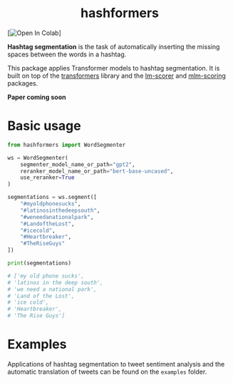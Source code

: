 <h1 align="center">
  <b>hashformers</b>
</h1>

[![Open In Colab](https://colab.research.google.com/github/ruanchaves/hashformers/blob/master/hashformers.ipynb)]

**Hashtag segmentation** is the task of automatically inserting the missing spaces between the words in a hashtag. 

This package applies Transformer models to hashtag segmentation. It is built on top of the [transformers](https://github.com/huggingface/transformers) library and the [lm-scorer](https://github.com/simonepri/lm-scorer) and [mlm-scoring](https://github.com/awslabs/mlm-scoring) packages.

**Paper coming soon**

# Basic usage

```python
from hashformers import WordSegmenter

ws = WordSegmenter(
    segmenter_model_name_or_path="gpt2",
    reranker_model_name_or_path="bert-base-uncased",
    use_reranker=True
)

segmentations = ws.segment([
    "#myoldphonesucks",
    "#latinosinthedeepsouth",
    "#weneedanationalpark",
    "#LandoftheLost",
    "#icecold",
    "#Heartbreaker",
    "#TheRiseGuys"
])

print(segmentations)

# ['my old phone sucks',
# 'latinos in the deep south',
# 'we need a national park',
# 'Land of the Lost',
# 'ice cold',
# 'Heartbreaker',
# 'The Rise Guys']
```

# Examples

Applications of hashtag segmentation to tweet sentiment analysis and the automatic translation of tweets can be found on the `examples` folder.

<!--- # Citation ---> 

<!--- You can cite [this paper](#PAPER_URL#) when referring to the hashformers library: ---> 

<!--- ```
@misc{rodrigues2022segmentation,
      title={dolorem ipsum quia dolor sit amet}, 
      author={Ruan Chaves Rodrigues},
      year={2022},
      eprint={9999.99999},
      archivePrefix={arXiv},
      primaryClass={cs.CL}
}
``` ---> 

